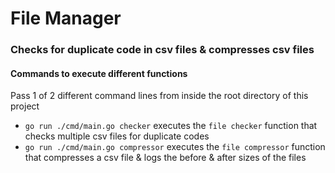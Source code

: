 # File Manager
### Checks for duplicate code in csv files & compresses csv files

#### Commands to execute different functions

Pass 1 of 2 different command lines from inside the root directory of this project
- `go run ./cmd/main.go checker` executes the `file checker` function that checks multiple csv files for duplicate codes
- `go run ./cmd/main.go compressor` executes the `file compressor` function that compresses a csv file & logs the before & after sizes of the files
